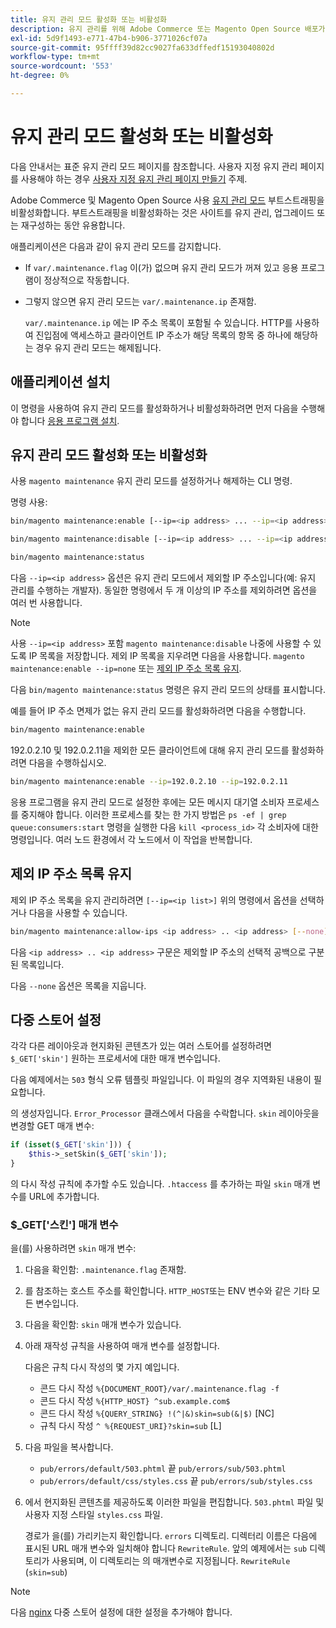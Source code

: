 ```yaml
---
title: 유지 관리 모드 활성화 또는 비활성화
description: 유지 관리를 위해 Adobe Commerce 또는 Magento Open Source 배포가 중단될 때 고객이 볼 수 있는 내용을 사용자 지정하려면 다음 단계를 따르십시오.
exl-id: 5d9f1493-e771-47b4-b906-3771026cf07a
source-git-commit: 95ffff39d82cc9027fa633dffedf15193040802d
workflow-type: tm+mt
source-wordcount: '553'
ht-degree: 0%

---
```


# 유지 관리 모드 활성화 또는 비활성화

다음 안내서는 표준 유지 관리 모드 페이지를 참조합니다. 사용자 지정 유지 관리 페이지를 사용해야 하는 경우 [사용자 지정 유지 관리 페이지 만들기](../../upgrade/troubleshooting/maintenance-mode-options.md) 주제.

Adobe Commerce 및 Magento Open Source 사용 [유지 관리 모드](../../configuration/bootstrap/application-modes.md#maintenance-mode) 부트스트래핑을 비활성화합니다. 부트스트래핑을 비활성화하는 것은 사이트를 유지 관리, 업그레이드 또는 재구성하는 동안 유용합니다.

애플리케이션은 다음과 같이 유지 관리 모드를 감지합니다.

* If `var/.maintenance.flag` 이(가) 없으며 유지 관리 모드가 꺼져 있고 응용 프로그램이 정상적으로 작동합니다.
* 그렇지 않으면 유지 관리 모드는 `var/.maintenance.ip` 존재함.

   `var/.maintenance.ip` 에는 IP 주소 목록이 포함될 수 있습니다. HTTP를 사용하여 진입점에 액세스하고 클라이언트 IP 주소가 해당 목록의 항목 중 하나에 해당하는 경우 유지 관리 모드는 해제됩니다.

## 애플리케이션 설치

이 명령을 사용하여 유지 관리 모드를 활성화하거나 비활성화하려면 먼저 다음을 수행해야 합니다 [응용 프로그램 설치](../advanced.md).

## 유지 관리 모드 활성화 또는 비활성화

사용 `magento maintenance` 유지 관리 모드를 설정하거나 해제하는 CLI 명령.

명령 사용:

```bash
bin/magento maintenance:enable [--ip=<ip address> ... --ip=<ip address>] | [ip=none]
```

```bash
bin/magento maintenance:disable [--ip=<ip address> ... --ip=<ip address>] | [ip=none]
```

```bash
bin/magento maintenance:status
```

다음 `--ip=<ip address>` 옵션은 유지 관리 모드에서 제외할 IP 주소입니다(예: 유지 관리를 수행하는 개발자). 동일한 명령에서 두 개 이상의 IP 주소를 제외하려면 옵션을 여러 번 사용합니다.

>[!NOTE]
>
>사용 `--ip=<ip address>` 포함 `magento maintenance:disable` 나중에 사용할 수 있도록 IP 목록을 저장합니다. 제외 IP 목록을 지우려면 다음을 사용합니다. `magento maintenance:enable --ip=none` 또는 [제외 IP 주소 목록 유지](#maintain-the-list-of-exempt-ip-addresses).

다음 `bin/magento maintenance:status` 명령은 유지 관리 모드의 상태를 표시합니다.

예를 들어 IP 주소 면제가 없는 유지 관리 모드를 활성화하려면 다음을 수행합니다.

```bash
bin/magento maintenance:enable
```

192.0.2.10 및 192.0.2.11을 제외한 모든 클라이언트에 대해 유지 관리 모드를 활성화하려면 다음을 수행하십시오.

```bash
bin/magento maintenance:enable --ip=192.0.2.10 --ip=192.0.2.11
```

응용 프로그램을 유지 관리 모드로 설정한 후에는 모든 메시지 대기열 소비자 프로세스를 중지해야 합니다.
이러한 프로세스를 찾는 한 가지 방법은 `ps -ef | grep queue:consumers:start` 명령을 실행한 다음 `kill <process_id>` 각 소비자에 대한 명령입니다. 여러 노드 환경에서 각 노드에서 이 작업을 반복합니다.

## 제외 IP 주소 목록 유지

제외 IP 주소 목록을 유지 관리하려면 `[--ip=<ip list>]` 위의 명령에서 옵션을 선택하거나 다음을 사용할 수 있습니다.

```bash
bin/magento maintenance:allow-ips <ip address> .. <ip address> [--none]
```

다음 `<ip address> .. <ip address>` 구문은 제외할 IP 주소의 선택적 공백으로 구분된 목록입니다.

다음 `--none` 옵션은 목록을 지웁니다.

## 다중 스토어 설정

<!-- To set up multiple stores, each with a different layout and localized content, create a skin for each and put it into `pub/errors/{name}` where `{name}` is the store code. To distinguish between stores and websites with the same instance, use `pub/errors/{type}-{name}` where `{type}` is either `store` or `website` and matches the `MAGE_RUN_TYPE` in your server configuration. Another option is to pass the `$_GET['skin']` parameter to the intended processor. This method requires a specific configuration on your server. -->
<!-- Replace the line below with the commented text after https://github.com/magento/magento2/pull/35095 is merged. -->

각각 다른 레이아웃과 현지화된 콘텐츠가 있는 여러 스토어를 설정하려면 `$_GET['skin']` 원하는 프로세서에 대한 매개 변수입니다.

다음 예제에서는 `503` 형식 오류 템플릿 파일입니다. 이 파일의 경우 지역화된 내용이 필요합니다.

의 생성자입니다. `Error_Processor` 클래스에서 다음을 수락합니다. `skin` 레이아웃을 변경할 GET 매개 변수:

```php
if (isset($_GET['skin'])) {
    $this->_setSkin($_GET['skin']);
}
```

의 다시 작성 규칙에 추가할 수도 있습니다. `.htaccess` 를 추가하는 파일 `skin` 매개 변수를 URL에 추가합니다.

### $_GET[&#39;스킨&#39;] 매개 변수

을(를) 사용하려면 `skin` 매개 변수:

1. 다음을 확인함: `.maintenance.flag` 존재함.
1. 를 참조하는 호스트 주소를 확인합니다. `HTTP_HOST`또는 ENV 변수와 같은 기타 모든 변수입니다.
1. 다음을 확인함: `skin` 매개 변수가 있습니다.
1. 아래 재작성 규칙을 사용하여 매개 변수를 설정합니다.

   다음은 규칙 다시 작성의 몇 가지 예입니다.

   * 콘드 다시 작성 `%{DOCUMENT_ROOT}/var/.maintenance.flag -f`
   * 콘드 다시 작성 `%{HTTP_HOST} ^sub.example.com$`
   * 콘드 다시 작성 `%{QUERY_STRING} !(^|&)skin=sub(&|$)` [NC]
   * 규칙 다시 작성 `^ %{REQUEST_URI}?skin=sub` [L]

1. 다음 파일을 복사합니다.

   * `pub/errors/default/503.phtml` 끝 `pub/errors/sub/503.phtml`
   * `pub/errors/default/css/styles.css` 끝 `pub/errors/sub/styles.css`

1. 에서 현지화된 콘텐츠를 제공하도록 이러한 파일을 편집합니다. `503.phtml` 파일 및 사용자 지정 스타일 `styles.css` 파일.

   경로가 을(를) 가리키는지 확인합니다. `errors` 디렉토리. 디렉터리 이름은 다음에 표시된 URL 매개 변수와 일치해야 합니다 `RewriteRule`. 앞의 예제에서는 `sub` 디렉토리가 사용되며, 이 디렉토리는 의 매개변수로 지정됩니다. `RewriteRule` (`skin=sub`)

>[!NOTE]
>
>다음 [nginx](../../configuration/multi-sites/ms-nginx.md) 다중 스토어 설정에 대한 설정을 추가해야 합니다.
